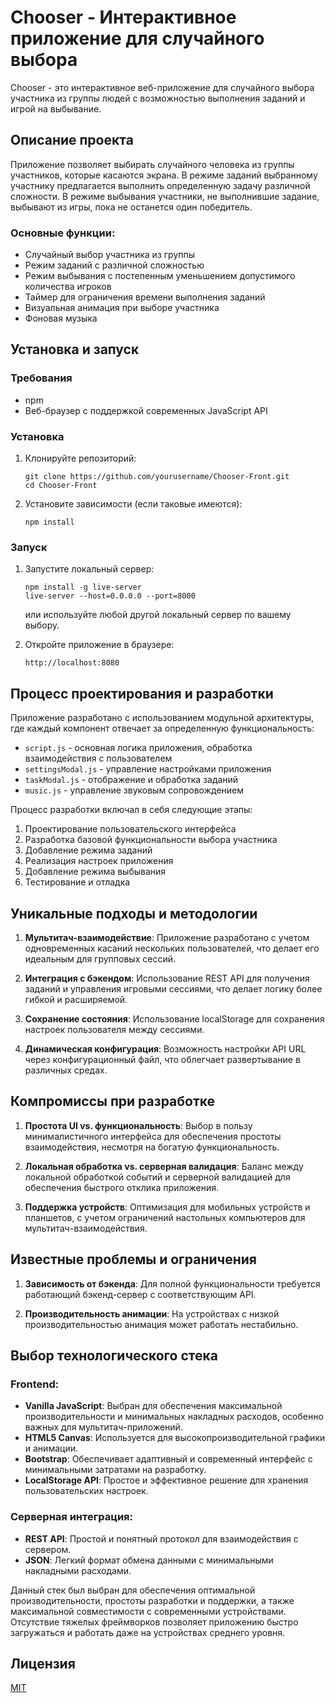# Chooser - Интерактивное приложение для случайного выбора

Chooser - это интерактивное веб-приложение для случайного выбора участника из группы людей с возможностью выполнения заданий и игрой на выбывание.

## Описание проекта

Приложение позволяет выбирать случайного человека из группы участников, которые касаются экрана. В режиме заданий выбранному участнику предлагается выполнить определенную задачу различной сложности. В режиме выбывания участники, не выполнившие задание, выбывают из игры, пока не останется один победитель.

### Основные функции:

- Случайный выбор участника из группы
- Режим заданий с различной сложностью
- Режим выбывания с постепенным уменьшением допустимого количества игроков
- Таймер для ограничения времени выполнения заданий
- Визуальная анимация при выборе участника
- Фоновая музыка

## Установка и запуск

### Требования
- npm
- Веб-браузер с поддержкой современных JavaScript API

### Установка
1. Клонируйте репозиторий:
   ```
   git clone https://github.com/yourusername/Chooser-Front.git
   cd Chooser-Front
   ```

2. Установите зависимости (если таковые имеются):
   ```
   npm install
   ```

### Запуск
1. Запустите локальный сервер:
   ```
   npm install -g live-server
   live-server --host=0.0.0.0 --port=8000  
   ```
   или используйте любой другой локальный сервер по вашему выбору.

2. Откройте приложение в браузере:
   ```
   http://localhost:8080
   ```

## Процесс проектирования и разработки

Приложение разработано с использованием модульной архитектуры, где каждый компонент отвечает за определенную функциональность:

- `script.js` - основная логика приложения, обработка взаимодействия с пользователем
- `settingsModal.js` - управление настройками приложения
- `taskModal.js` - отображение и обработка заданий
- `music.js` - управление звуковым сопровождением

Процесс разработки включал в себя следующие этапы:
1. Проектирование пользовательского интерфейса
2. Разработка базовой функциональности выбора участника
3. Добавление режима заданий
4. Реализация настроек приложения
5. Добавление режима выбывания
6. Тестирование и отладка

## Уникальные подходы и методологии

1. **Мультитач-взаимодействие**: Приложение разработано с учетом одновременных касаний нескольких пользователей, что делает его идеальным для групповых сессий.

2. **Интеграция с бэкендом**: Использование REST API для получения заданий и управления игровыми сессиями, что делает логику более гибкой и расширяемой.

3. **Сохранение состояния**: Использование localStorage для сохранения настроек пользователя между сессиями.

4. **Динамическая конфигурация**: Возможность настройки API URL через конфигурационный файл, что облегчает развертывание в различных средах.

## Компромиссы при разработке

1. **Простота UI vs. функциональность**: Выбор в пользу минималистичного интерфейса для обеспечения простоты взаимодействия, несмотря на богатую функциональность.

2. **Локальная обработка vs. серверная валидация**: Баланс между локальной обработкой событий и серверной валидацией для обеспечения быстрого отклика приложения.

3. **Поддержка устройств**: Оптимизация для мобильных устройств и планшетов, с учетом ограничений настольных компьютеров для мультитач-взаимодействия.

## Известные проблемы и ограничения

1. **Зависимость от бэкенда**: Для полной функциональности требуется работающий бэкенд-сервер с соответствующим API.

2. **Производительность анимации**: На устройствах с низкой производительностью анимация может работать нестабильно.

## Выбор технологического стека

### Frontend:
- **Vanilla JavaScript**: Выбран для обеспечения максимальной производительности и минимальных накладных расходов, особенно важных для мультитач-приложений.
- **HTML5 Canvas**: Используется для высокопроизводительной графики и анимации.
- **Bootstrap**: Обеспечивает адаптивный и современный интерфейс с минимальными затратами на разработку.
- **LocalStorage API**: Простое и эффективное решение для хранения пользовательских настроек.

### Серверная интеграция:
- **REST API**: Простой и понятный протокол для взаимодействия с сервером.
- **JSON**: Легкий формат обмена данными с минимальными накладными расходами.

Данный стек был выбран для обеспечения оптимальной производительности, простоты разработки и поддержки, а также максимальной совместимости с современными устройствами. Отсутствие тяжелых фреймворков позволяет приложению быстро загружаться и работать даже на устройствах среднего уровня.

## Лицензия

[MIT](LICENSE) 
